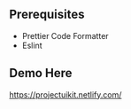 ## Prerequisites

-   Prettier Code Formatter
-   Eslint

## Demo Here

https://projectuikit.netlify.com/
